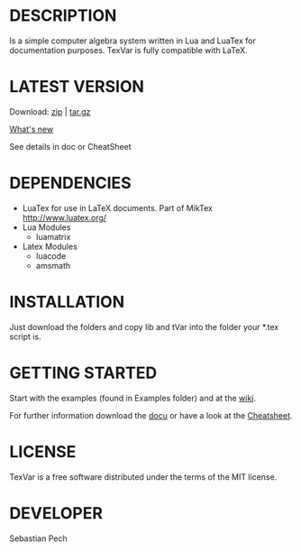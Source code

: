 # DESCRIPTION
Is a simple computer algebra system written in Lua and LuaTex for documentation purposes.
TexVar is fully compatible with LaTeX.

# LATEST VERSION
Download:
[zip](https://gitlab.com/Specht08/TexVar/repository/archive.zip?ref=1.2.3)
|
[tar.gz](https://gitlab.com/Specht08/TexVar/repository/archive.tar.gz?ref=1.2.3)

[What's new](CHANGELOG)


See details in doc or CheatSheet
# DEPENDENCIES
- LuaTex for use in LaTeX documents. Part of MikTex http://www.luatex.org/
- Lua Modules
	- luamatrix
- Latex Modules
	- luacode
	- amsmath

# INSTALLATION
Just download the folders and copy lib and tVar into the folder your *.tex script is.

# GETTING STARTED
Start with the examples (found in Examples folder) and at the [wiki](https://gitlab.com/Specht08/TexVar/wikis/home).

For further information download the [docu](doc) or have a look at the [Cheatsheet](Examples/CheatSheet/tVar.pdf).

# LICENSE
TexVar is a free software distributed under the terms of the MIT license.

# DEVELOPER
Sebastian Pech